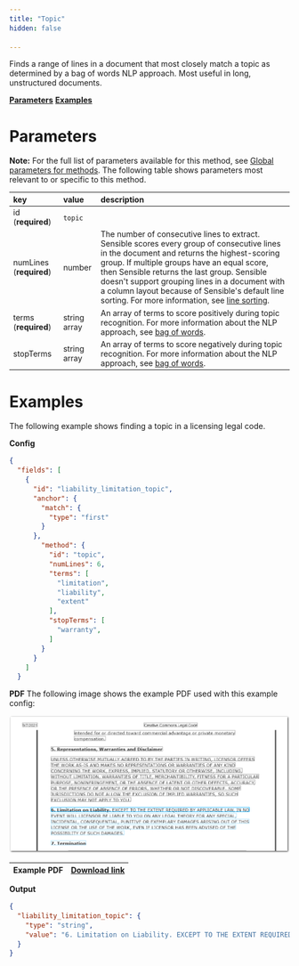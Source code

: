```yaml
---
title: "Topic"
hidden: false

---
```


Finds a range of lines in a document that most closely match a topic as determined by a bag of words NLP approach. Most useful in long, unstructured documents.

[**Parameters**](doc:topic#parameters)
[**Examples**](doc:topic#examples)

Parameters
=====

**Note:** For the full list of parameters available for this method, see [Global parameters for methods](doc:method#global-parameters-for-methods). The following table shows parameters most relevant to or specific to this method.

| key                     | value        | description                                                  |
| :---------------------- | :----------- | :----------------------------------------------------------- |
| id (**required**)       | `topic`      |                                                              |
| numLines (**required**) | number       | The number of consecutive lines to extract. Sensible scores every group of consecutive lines in the document and returns the highest-scoring group. If multiple groups have an equal score, then Sensible returns the last group. Sensible doesn't support grouping lines in a document with a column layout because of Sensible's default line sorting. For more information, see [line sorting](doc:lines#line-sorting). |
| terms (**required**)    | string array | An array of terms to score positively during topic recognition. For more information about the NLP approach, see [bag of words](doc:bag-of-words). |
| stopTerms               | string array | An array of terms to score negatively during topic recognition. For more information about the NLP approach, see [bag of words](doc:bag-of-words). |

Examples
====



The following example shows finding a  topic in a licensing legal code.

**Config**

```json
{
  "fields": [
    {
      "id": "liability_limitation_topic",
      "anchor": {
        "match": {
          "type": "first"
        }
      },
        "method": {
          "id": "topic",
          "numLines": 6,
          "terms": [
            "limitation",
            "liability",
            "extent"
          ],
          "stopTerms": [
            "warranty",
          ]
        }
      }
    ]
  }
```

**PDF**
The following image shows the example PDF used with this example config:

![](https://raw.githubusercontent.com/sensible-hq/sensible-docs/main/readme-sync/assets/v0/images/final/topic.png)

| Example PDF | [Download link](https://creativecommons.org/licenses/by-nc-sa/2.5/legalcode) |
| ----------- | ------------------------------------------------------------ |


**Output**

```json
{
  "liability_limitation_topic": {
    "type": "string",
    "value": "6. Limitation on Liability. EXCEPT TO THE EXTENT REQUIRED BY APPLICABLE LAW, IN NO EVENT WILL LICENSOR BE LIABLE TO YOU ON ANY LEGAL THEORY FOR ANY SPECIAL, INCIDENTAL, CONSEQUENTIAL, PUNITIVE OR EXEMPLARY DAMAGES ARISING OUT OF THIS LICENSE OR THE USE OF THE WORK, EVEN IF LICENSOR HAS BEEN ADVISED OF THE POSSIBILITY OF SUCH DAMAGES. 7. Termination"
  }
}
```
